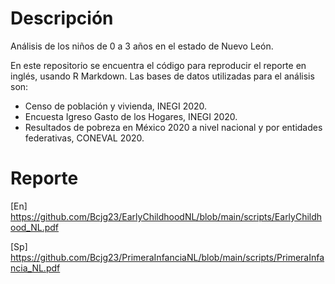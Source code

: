 # Descripción
Análisis de los niños de 0 a 3 años en el estado de Nuevo León.

En este repositorio se encuentra el código para reproducir el reporte en inglés, usando R Markdown. Las bases de datos utilizadas para el análisis son:

   - Censo de población y vivienda, INEGI 2020.
   - Encuesta Igreso Gasto de los Hogares, INEGI 2020.
   - Resultados de pobreza en México 2020 a nivel nacional y por entidades federativas, CONEVAL 2020.

# Reporte
[En]
https://github.com/Bcjg23/EarlyChildhoodNL/blob/main/scripts/EarlyChildhood_NL.pdf

[Sp]
https://github.com/Bcjg23/PrimeraInfanciaNL/blob/main/scripts/PrimeraInfancia_NL.pdf

